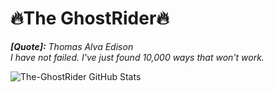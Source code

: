 # 🔥The GhostRider🔥
***[Quote]:*** _Thomas Alva Edison <br> I have not failed. I've just found 10,000 ways that won't work._



<!--
**🔥GhostRider/GhostRider🔥** is a ✨ _special_ ✨ repository because its `README.md` (this file) appears on your GitHub profile.

Here are some ideas to get you started:

- 🔭 I’m currently working on ...
- 🌱 I’m currently learning ...
- 👯 I’m looking to collaborate on ...
- 🤔 I’m looking for help with ...
- 💬 Ask me about ...
- 📫 How to reach me: ...
- 😄 Pronouns: ...
- ⚡ Fun fact: ...
-->

![The-GhostRider GitHub Stats](https://github-readme-stats.vercel.app/api?username=The-GhostRider&show_icons=true&theme=onedark)
